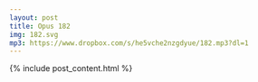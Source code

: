 ```yaml
---
layout: post
title: Opus 182
img: 182.svg
mp3: https://www.dropbox.com/s/he5vche2nzgdyue/182.mp3?dl=1
---
```


{% include post_content.html %}
